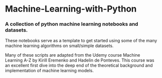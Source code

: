 # Machine-Learning-with-Python
### A collection of python machine learning notebooks and datasets.

These notebooks serve as a template to get started using some of the many machine learning algorithms on small/simple datasets.

Many of these scripts are adapted from the Udemy course Machine Learning A-Z by Kirill Eremenko and Hadelin de Ponteves. This course was an excellent first dive into the deep end of the theoretical background and implementation of machine learning models.
